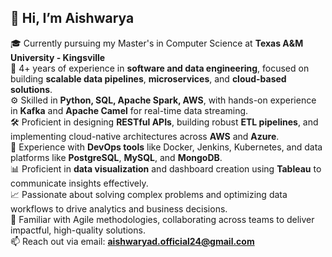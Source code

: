## 👋 Hi, I’m Aishwarya

🎓 Currently pursuing my Master's in Computer Science at **Texas A&M University - Kingsville**  
💼 4+ years of experience in **software and data engineering**, focused on building **scalable data pipelines**, **microservices**, and **cloud-based solutions**.  
⚙️ Skilled in **Python, SQL, Apache Spark, AWS**, with hands-on experience in **Kafka** and **Apache Camel** for real-time data streaming.  
🛠️ Proficient in designing **RESTful APIs**, building robust **ETL pipelines**, and implementing cloud-native architectures across **AWS** and **Azure**.  
🔧 Experience with **DevOps tools** like Docker, Jenkins, Kubernetes, and data platforms like **PostgreSQL**, **MySQL**, and **MongoDB**.  
📊 Proficient in **data visualization** and dashboard creation using **Tableau** to communicate insights effectively.  
📈 Passionate about solving complex problems and optimizing data workflows to drive analytics and business decisions.  
🤝 Familiar with Agile methodologies, collaborating across teams to deliver impactful, high-quality solutions.  
📫 Reach out via email: **aishwaryad.official24@gmail.com**
